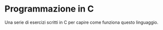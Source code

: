 # Programmazione in C
Una serie di esercizi scritti in C per capire come funziona questo linguaggio.
